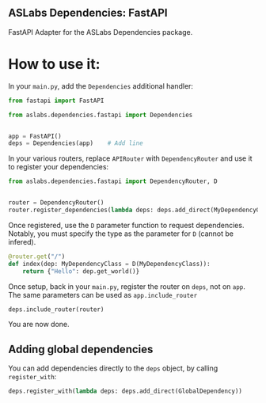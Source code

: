 ## ASLabs Dependencies: FastAPI

FastAPI Adapter for the ASLabs Dependencies package.

# How to use it:

In your `main.py`, add the `Dependencies` additional handler:

```py
from fastapi import FastAPI

from aslabs.dependencies.fastapi import Dependencies


app = FastAPI()
deps = Dependencies(app)    # Add line
```

In your various routers, replace `APIRouter` with `DependencyRouter` and use it to register your dependencies:

```py
from aslabs.dependencies.fastapi import DependencyRouter, D


router = DependencyRouter()
router.register_dependencies(lambda deps: deps.add_direct(MyDependencyClass))      # Register your dependencies here
```

Once registered, use the `D` parameter function to request dependencies. Notably, you must specify the type as the parameter for `D` (cannot be infered).

```py
@router.get("/")
def index(dep: MyDependencyClass = D(MyDependencyClass)):
    return {"Hello": dep.get_world()}
```

Once setup, back in your `main.py`, register the router on `deps`, not on `app`. The same parameters can be used as `app.include_router`

```py
deps.include_router(router)
```

You are now done.

## Adding global dependencies

You can add dependencies directly to the `deps` object, by calling `register_with`:

```py
deps.register_with(lambda deps: deps.add_direct(GlobalDependency))
```